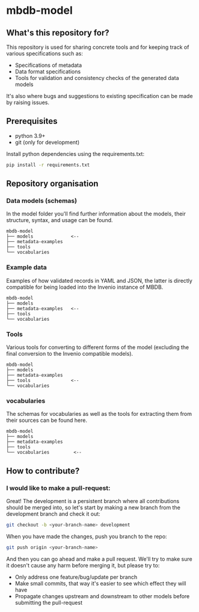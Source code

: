 # mbdb-model

## What's this repository for?

This repository is used for sharing concrete tools and for keeping
track of various specifications such as:

- Specifications of metadata
- Data format specifications
- Tools for validation and consistency checks of the generated data models

It's also where bugs and suggestions to existing specification can be made by
raising issues.

## Prerequisites

* python 3.9+
* git (only for development)

Install python dependencies using the requirements.txt:
```bash
pip install -r requirements.txt
```

## Repository organisation

### Data models (schemas)

In the model folder you'll find further information about the models,
their structure, syntax, and usage can be found.

```
mbdb-model
├── models              <--
├── metadata-examples
├── tools
└── vocabularies
```


### Example data

Examples of how validated records in YAML and JSON, the latter is directly
compatible for being loaded into the Invenio instance of MBDB.

```
mbdb-model
├── models
├── metadata-examples   <--
├── tools
└── vocabularies
```


### Tools

Various tools for converting to different forms of the model (excluding the
final conversion to the Invenio compatible models).

```
mbdb-model
├── models
├── metadata-examples
├── tools               <--
└── vocabularies
```

### vocabularies

The schemas for vocabularies as well as the tools for extracting them from
their sources can be found here.

```
mbdb-model
├── models
├── metadata-examples
├── tools
└── vocabularies         <--
```

## How to contribute?

### I would like to make a pull-request:

Great! The development is a persistent branch where all contributions should be merged into,
so let's start by making a new branch from the development branch and check it out:

```bash
git checkout -b <your-branch-name> development
```

When you have made the changes, push you branch to the repo:
```bash
git push origin <your-branch-name>
```
And then you can go ahead and make a pull request. We'll try to make sure it doesn't cause any
harm before merging it, but please try to:

- Only address one feature/bug/update per branch
- Make small commits, that way it's easier to see which effect they will have
- Propagate changes upstream and downstream to other models before submitting the
  pull-request


[MOSBRI]: https://www.mosbri.eu/
[FAIR principles]: https://doi.org/10.1038/sdata.2016.18
[mmCIF/PDBx dictionary]: https://mmcif.wwpdb.org/
[Invenio Framework]: https://invenio.readthedocs.io/en/latest/
